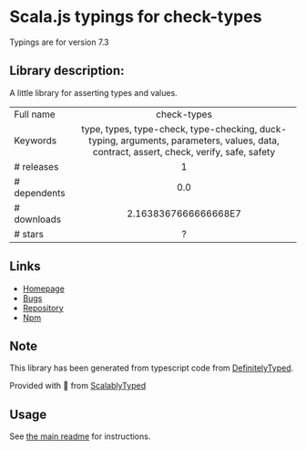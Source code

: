 
# Scala.js typings for check-types

Typings are for version 7.3

## Library description:
A little library for asserting types and values.

|                    |                 |
| ------------------ | :-------------: |
| Full name          | check-types |
| Keywords           | type, types, type-check, type-checking, duck-typing, arguments, parameters, values, data, contract, assert, check, verify, safe, safety |
| # releases         | 1 |
| # dependents       | 0.0 |
| # downloads        | 2.1638367666666668E7 |
| # stars            | ? |

## Links
- [Homepage](https://gitlab.com/philbooth/check-types.js)
- [Bugs](https://gitlab.com/philbooth/check-types.js/issues)
- [Repository](https://gitlab.com/philbooth/check-types.js)
- [Npm](https://www.npmjs.com/package/check-types)
    


## Note
This library has been generated from typescript code from [DefinitelyTyped](https://definitelytyped.org).

Provided with :purple_heart: from [ScalablyTyped](https://github.com/oyvindberg/ScalablyTyped)

## Usage
See [the main readme](../../readme.md) for instructions.


